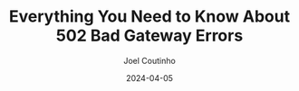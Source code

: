 ---
title: "Everything You Need to Know About 502 Bad Gateway Errors"
description: "Most people are familiar with brute force attacks, where attackers attempt to guess passwords using characters at random paired with common password suggestions, but what is Credential Stuffing? In this we will go over this type of attack and how you can safeguard against it."
date: "2024-04-05"
cover: "TODOg.png"
category: "programming"
author: "Joel Coutinho"
---